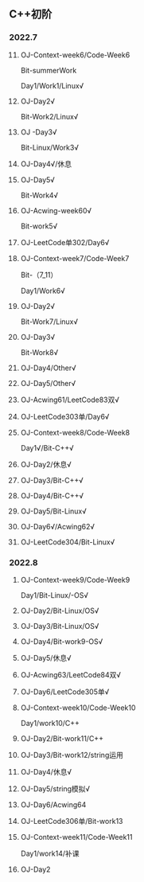 ## C++初阶

### 2022.7

11. OJ-Context-week6/Code-Week6

    Bit-summerWork

    Day1/Work1/Linux√

12. OJ-Day2√

    Bit-Work2/Linux√

13. OJ -Day3√

    Bit-Linux/Work3√
    
14. OJ-Day4√/休息

15. OJ-Day5√

    Bit-Work4√

16. OJ-Acwing-week60√

    Bit-work5√

17. OJ-LeetCode单302/Day6√

18. OJ-Context-week7/Code-Week7

    Bit-（7_11）

    Day1/Work6√

19. OJ-Day2√

    Bit-Work7/Linux√

20. OJ-Day3√

    Bit-Work8√

21. OJ-Day4/Other√

22. OJ-Day5/Other√

23. OJ-Acwing61/LeetCode83双√

24. OJ-LeetCode303单/Day6√

25. OJ-Context-week8/Code-Week8

    Day1√/Bit-C++√

26. OJ-Day2/休息√

27. OJ-Day3/Bit-C++√

28. OJ-Day4/Bit-C++√

29. OJ-Day5/Bit-Linux√

30. OJ-Day6√/Acwing62√

31. OJ-LeetCode304/Bit-Linux√

### 2022.8

1. OJ-Context-week9/Code-Week9

    Day1/Bit-Linux/-OS√

2. OJ-Day2/Bit-Linux/OS√

3. OJ-Day3/Bit-Linux/OS√

4. OJ-Day4/Bit-work9-OS√

5. OJ-Day5/休息√

6. OJ-Acwing63/LeetCode84双√

7. OJ-Day6/LeetCode305单√

8. OJ-Context-week10/Code-Week10

    Day1/work10/C++

9. OJ-Day2/Bit-work11/C++

10. OJ-Day3/Bit-work12/string运用

11. OJ-Day4/休息√

12. OJ-Day5/string模拟√

13. OJ-Day6/Acwing64

14. OJ-LeetCode306单/Bit-work13

15. OJ-Context-week11/Code-Week11

     Day1/work14/补课

16. OJ-Day2